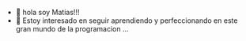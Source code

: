 - 👋 hola soy Matias!!!
- 👀 Estoy interesado en seguir aprendiendo y perfeccionando en este gran mundo de la programacion ...
  

<!---
Matiaskpri/Matiaskpri is a ✨ special ✨ repository because its `README.md` (this file) appears on your GitHub profile.
You can click the Preview link to take a look at your changes.
--->
